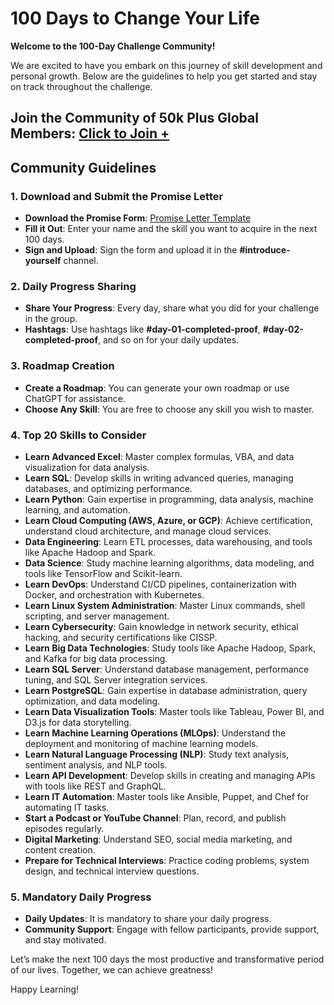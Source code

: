 # 100 Days to Change Your Life

**Welcome to the 100-Day Challenge Community!**

We are excited to have you embark on this journey of skill development and personal growth. Below are the guidelines to help you get started and stay on track throughout the challenge.

## Join the Community of 50k Plus Global Members: [Click to Join +](https://discord.gg/4yJ6taSX)

## Community Guidelines

### 1. Download and Submit the Promise Letter
- **Download the Promise Form**: [Promise Letter Template](https://github.com/najirh/100_days_challenge_community/blob/main/100-Day%20Challenge%20Promise%20Letter.pdf)
- **Fill it Out**: Enter your name and the skill you want to acquire in the next 100 days.
- **Sign and Upload**: Sign the form and upload it in the **#introduce-yourself** channel.

### 2. Daily Progress Sharing
- **Share Your Progress**: Every day, share what you did for your challenge in the group.
- **Hashtags**: Use hashtags like **#day-01-completed-proof**, **#day-02-completed-proof**, and so on for your daily updates.

### 3. Roadmap Creation
- **Create a Roadmap**: You can generate your own roadmap or use ChatGPT for assistance.
- **Choose Any Skill**: You are free to choose any skill you wish to master.

### 4. Top 20 Skills to Consider
- **Learn Advanced Excel**: Master complex formulas, VBA, and data visualization for data analysis.
- **Learn SQL**: Develop skills in writing advanced queries, managing databases, and optimizing performance.
- **Learn Python**: Gain expertise in programming, data analysis, machine learning, and automation.
- **Learn Cloud Computing (AWS, Azure, or GCP)**: Achieve certification, understand cloud architecture, and manage cloud services.
- **Data Engineering**: Learn ETL processes, data warehousing, and tools like Apache Hadoop and Spark.
- **Data Science**: Study machine learning algorithms, data modeling, and tools like TensorFlow and Scikit-learn.
- **Learn DevOps**: Understand CI/CD pipelines, containerization with Docker, and orchestration with Kubernetes.
- **Learn Linux System Administration**: Master Linux commands, shell scripting, and server management.
- **Learn Cybersecurity**: Gain knowledge in network security, ethical hacking, and security certifications like CISSP.
- **Learn Big Data Technologies**: Study tools like Apache Hadoop, Spark, and Kafka for big data processing.
- **Learn SQL Server**: Understand database management, performance tuning, and SQL Server integration services.
- **Learn PostgreSQL**: Gain expertise in database administration, query optimization, and data modeling.
- **Learn Data Visualization Tools**: Master tools like Tableau, Power BI, and D3.js for data storytelling.
- **Learn Machine Learning Operations (MLOps)**: Understand the deployment and monitoring of machine learning models.
- **Learn Natural Language Processing (NLP)**: Study text analysis, sentiment analysis, and NLP tools.
- **Learn API Development**: Develop skills in creating and managing APIs with tools like REST and GraphQL.
- **Learn IT Automation**: Master tools like Ansible, Puppet, and Chef for automating IT tasks.
- **Start a Podcast or YouTube Channel**: Plan, record, and publish episodes regularly.
- **Digital Marketing**: Understand SEO, social media marketing, and content creation.
- **Prepare for Technical Interviews**: Practice coding problems, system design, and technical interview questions.

### 5. Mandatory Daily Progress
- **Daily Updates**: It is mandatory to share your daily progress.
- **Community Support**: Engage with fellow participants, provide support, and stay motivated.

Let’s make the next 100 days the most productive and transformative period of our lives. Together, we can achieve greatness!

Happy Learning!
